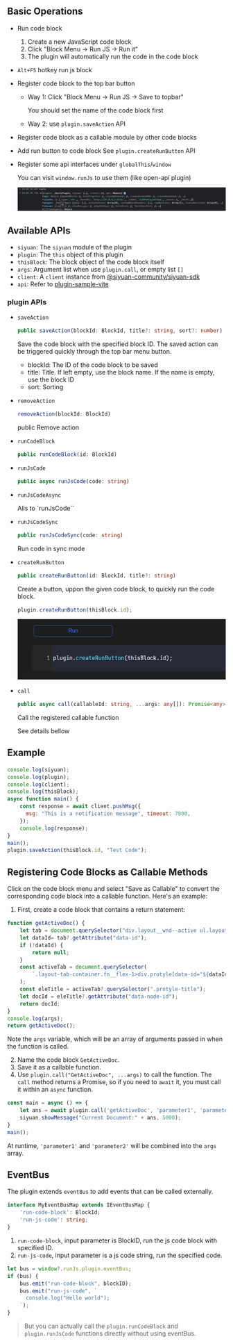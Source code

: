 
## Basic Operations

- Run code block

  1. Create a new JavaScript code block
  2. Click "Block Menu -> Run JS -> Run it"
  3. The plugin will automatically run the code in the code block

- `Alt+F5` hotkey run js block

- Register code block to the top bar button

  - Way 1: Click "Block Menu -> Run JS -> Save to topbar"

    You should set the name of the code block first

  - Way 2: use `plugin.saveAction` API

- Register code block as a callable module by other code blocks

- Add run button to code block
  See `plugin.createRunButton` API

- Register some api interfaces under `globalThis`/`window`

  You can visit `window.runJs` to use them (like open-api plugin)

  ![](asset/globalThis.png)


## Available APIs

- `siyuan`: The `siyuan` module of the plugin
- `plugin`: The `this` object of this plugin
- `thisBlock`: The block object of the code block itself
- `args`: Argument list when use `plugin.call`, or empty list `[]`
- `client`: A `client` instance from [@siyuan-community/siyuan-sdk](https://github.com/siyuan-community/siyuan-sdk/tree/main/node)
- `api`: Refer to [plugin-sample-vite](https://github.com/frostime/plugin-sample-vite/blob/main/src/api.ts)

### plugin APIs

- `saveAction`

  ```ts
  public saveAction(blockId: BlockId, title?: string, sort?: number)
  ```

  Save the code block with the specified block ID. The saved action can be triggered quickly through the top bar menu button.

    - blockId: The ID of the code block to be saved
    - title: Title. If left empty, use the block name. If the name is empty, use the block ID
    - sort: Sorting

- `removeAction`

  ```ts
  removeAction(blockId: BlockId)
  ```

  public Remove action

- `runCodeBlock`

  ```ts
  public runCodeBlock(id: BlockId)
  ```

- `runJsCode`

  ```ts
  public async runJsCode(code: string)
  ```

- `runJsCodeAsync`

  Alis to `runJsCode``

- `runJsCodeSync`

  ```ts
  public runJsCodeSync(code: string)
  ```

  Run code in sync mode


- `createRunButton`

  ```ts
  public createRunButton(id: BlockId, title?: string)
  ```

  Create a button, uppon the given code block, to quickly run the code block.

  ```js
  plugin.createRunButton(thisBlock.id);
  ```

  ![CreateRunButton](asset/createRunButton.png)

- `call`

  ```ts
  public async call(callableId: string, ...args: any[]): Promise<any>
  ```

  Call the registered callable function

  See details bellow

## Example

```js
console.log(siyuan);
console.log(plugin);
console.log(client);
console.log(thisBlock);
async function main() {
    const response = await client.pushMsg({
      msg: "This is a notification message", timeout: 7000,
    });
    console.log(response);
}
main();
plugin.saveAction(thisBlock.id, "Test Code");
```

## Registering Code Blocks as Callable Methods

Click on the code block menu and select "Save as Callable" to convert the corresponding code block into a callable function. Here's an example:

1. First, create a code block that contains a return statement:

```js
function getActiveDoc() {
    let tab = document.querySelector("div.layout__wnd--active ul.layout-tab-bar>li.item--focus");
    let dataId= tab?.getAttribute("data-id");
    if (!dataId) {
        return null;
    }
    const activeTab = document.querySelector(
        `.layout-tab-container.fn__flex-1>div.protyle[data-id="${dataId}"]`
    );
    const eleTitle = activeTab?.querySelector(".protyle-title");
    let docId = eleTitle?.getAttribute("data-node-id");
    return docId;
}
console.log(args);
return getActiveDoc();
```

Note the `args` variable, which will be an array of arguments passed in when the function is called.

2. Name the code block `GetActiveDoc`.
3. Save it as a callable function.
4. Use `plugin.call("GetActiveDoc", ...args)` to call the function. The `call` method returns a Promise, so if you need to `await` it, you must call it within an `async` function.

```js
const main = async () => {
    let ans = await plugin.call('getActiveDoc', 'parameter1', 'parameter2');
    siyuan.showMessage("Current Document:" + ans, 5000);
}
main();
```

At runtime, `'parameter1'` and `'parameter2'` will be combined into the `args` array.

## EventBus

The plugin extends `eventBus` to add events that can be called externally.

```ts
interface MyEventBusMap extends IEventBusMap {
    'run-code-block': BlockId;
    'run-js-code': string;
}
```

1. `run-code-block`, input parameter is BlockID, run the js code block with specified ID.
2. `run-js-code`, input parameter is a js code string, run the specified code.

```ts
let bus = window?.runJs.plugin.eventBus;
if (bus) {
    bus.emit("run-code-block", blockID);
    bus.emit("run-js-code", `
      console.log("Hello world");
    `);
}
```

> But you can actually call the `plugin.runCodeBlock` and `plugin.runJsCode` functions directly without using eventBus.
